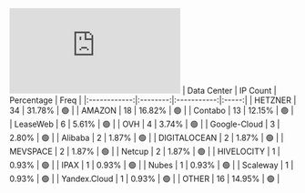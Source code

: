 ![Diagramm](https://github.com/obajay/StateSync-snapshots/blob/main/Projects/Oraichain/1/README.md)
| Data Center | IP Count | Percentage | Freq |
|:------------:|:--------:|:-----------:|:-----:|
| HETZNER | 34 | 31.78% | 🟢 |
| AMAZON | 18 | 16.82% | 🟢 |
| Contabo | 13 | 12.15% | 🟢 |
| LeaseWeb | 6 | 5.61% | 🟢 |
| OVH | 4 | 3.74% | 🟢 |
| Google-Cloud | 3 | 2.80% | 🟢 |
| Alibaba | 2 | 1.87% | 🟢 |
| DIGITALOCEAN | 2 | 1.87% | 🟢 |
| MEVSPACE | 2 | 1.87% | 🟢 |
| Netcup | 2 | 1.87% | 🟢 |
| HIVELOCITY | 1 | 0.93% | 🟢 |
| IPAX | 1 | 0.93% | 🟢 |
| Nubes | 1 | 0.93% | 🟢 |
| Scaleway | 1 | 0.93% | 🟢 |
| Yandex.Cloud | 1 | 0.93% | 🟢 |
| OTHER | 16 | 14.95% | 🟢 |